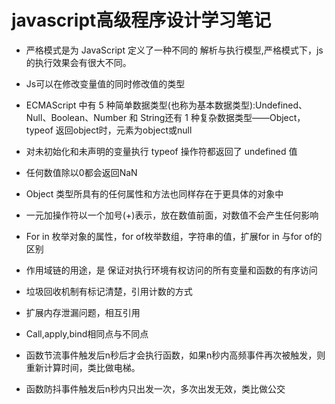 
 #  javascript高级程序设计学习笔记 #

- 严格模式是为 JavaScript 定义了一种不同的 解析与执行模型,严格模式下，js的执行效果会有很大不同。
- Js可以在修改变量值的同时修改值的类型
- ECMAScript 中有 5 种简单数据类型(也称为基本数据类型):Undefined、Null、Boolean、Number 和 String还有 1 种复杂数据类型——Object，typeof 返回object时，元素为object或null
- 对未初始化和未声明的变量执行 typeof 操作符都返回了 undefined 值
- 任何数值除以0都会返回NaN
- Object 类型所具有的任何属性和方法也同样存在于更具体的对象中
- 一元加操作符以一个加号(+)表示，放在数值前面，对数值不会产生任何影响
- For in 枚举对象的属性，for of枚举数组，字符串的值，扩展for in 与for of的区别
- 作用域链的用途，是 保证对执行环境有权访问的所有变量和函数的有序访问
- 垃圾回收机制有标记清楚，引用计数的方式
- 扩展内存泄漏问题，相互引用
- Call,apply,bind相同点与不同点

- 函数节流事件触发后n秒后才会执行函数，如果n秒内高频事件再次被触发，则重新计算时间，类比做电梯。
- 函数防抖事件触发后n秒内只出发一次，多次出发无效，类比做公交
